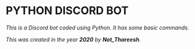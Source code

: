 <html>

# PYTHON DISCORD BOT

<p><i> This is a Discord bot coded using Python. It has some basic commands.</i><br></p>
<p><i>This was created in the year <b>2020</b> by <b>Not_Thareesh</b>.</i></p>

</body>
</html>


